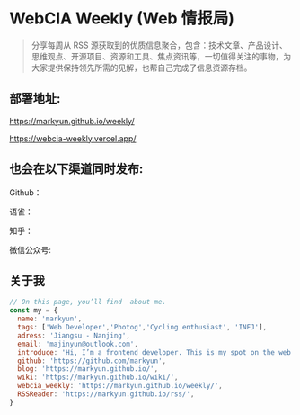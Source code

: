 # WebCIA Weekly (Web 情报局)

> 分享每周从 RSS 源获取到的优质信息聚合，包含：技术文章、产品设计、思维观点、开源项目、资源和工具、焦点资讯等，一切值得关注的事物，为大家提供保持领先所需的见解，也帮自己完成了信息资源存档。

## 部署地址:

https://markyun.github.io/weekly/

https://webcia-weekly.vercel.app/

## 也会在以下渠道同时发布:

Github：

语雀：

知乎：

微信公众号:

## 关于我

```js
// On this page, you’ll find  about me.
const my = {
  name: 'markyun',
  tags: ['Web Developer','Photog','Cycling enthusiast', 'INFJ'],
  adress: 'Jiangsu - Nanjing',
  email: 'majinyun@outlook.com',
  introduce: 'Hi, I’m a frontend developer. This is my spot on the web for writing, projects, tutorials and anything else I want to put out there. check out the blog, or of my weekly.',
  github: 'https://github.com/markyun',
  blog: 'https://markyun.github.io/',
  wiki: 'https://markyun.github.io/wiki/',
  webcia_weekly: 'https://markyun.github.io/weekly/',
  RSSReader: 'https://markyun.github.io/rss/',
}

